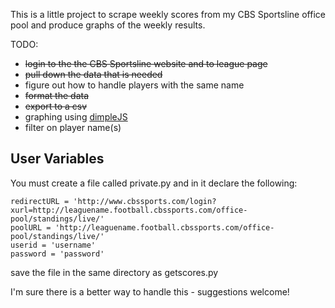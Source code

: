 This is a little project to scrape weekly scores from my CBS Sportsline office pool
and produce graphs of the weekly results. 

TODO: 

* ~~login to the the CBS Sportsline website and to league page~~
* ~~pull down the data that is needed~~
* figure out how to handle players with the same name
* ~~format the data~~
* ~~export to a csv~~
* graphing using [dimpleJS](http://dimplejs.org/)
* filter on player name(s)


## User Variables

You must create a file called private.py and in it declare the following:

	redirectURL = 'http://www.cbssports.com/login?xurl=http://leaguename.football.cbssports.com/office-pool/standings/live/'
	poolURL = 'http://leaguename.football.cbssports.com/office-pool/standings/live/'
	userid = 'username'
	password = 'password'

save the file in the same directory as getscores.py

I'm sure there is a better way to handle this - suggestions welcome!








